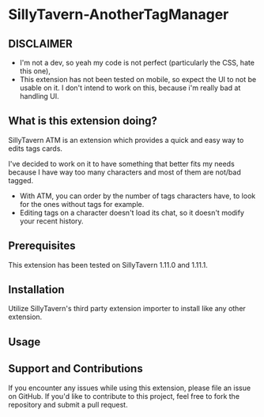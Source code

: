 # SillyTavern-AnotherTagManager

## DISCLAIMER
* I'm not a dev, so yeah my code is not perfect (particularly the CSS, hate this one),
* This extension has not been tested on mobile, so expect the UI to not be usable on it. I don't intend to work on this, because i'm really bad at handling UI.

## What is this extension doing?

SillyTavern ATM is an extension which provides a quick and easy way to edits tags cards.

I've decided to work on it to have something that better fits my needs because I have way too many characters and most of them are not/bad tagged.

* With ATM, you can order by the number of tags characters have, to look for the ones without tags for example.
* Editing tags on a character doesn't load its chat, so it doesn't modify your recent history.

## Prerequisites

This extension has been tested on SillyTavern 1.11.0 and 1.11.1.

## Installation

Utilize SillyTavern's third party extension importer to install like any other extension.

## Usage


## Support and Contributions

If you encounter any issues while using this extension, please file an issue on GitHub. If you'd like to contribute to this project, feel free to fork the repository and submit a pull request.
